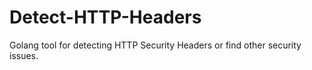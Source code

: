 # Detect-HTTP-Headers
Golang tool for detecting HTTP Security Headers or find other security issues.
